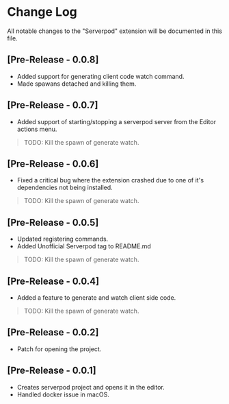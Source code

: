# Change Log

All notable changes to the "Serverpod" extension will be documented in this file.

## [Pre-Release - 0.0.8]

- Added support for generating client code watch command.
- Made spawans detached and killing them.

## [Pre-Release - 0.0.7]

- Added support of starting/stopping a serverpod server from the Editor actions menu.

> TODO: Kill the spawn of generate watch.

## [Pre-Release - 0.0.6]

- Fixed a critical bug where the extension crashed due to one of it's dependencies not being installed.

> TODO: Kill the spawn of generate watch.

## [Pre-Release - 0.0.5]

- Updated registering commands.
- Added Unofficial Serverpod tag to README.md
> TODO: Kill the spawn of generate watch.

## [Pre-Release - 0.0.4]

- Added a feature to generate and watch client side code.
> TODO: Kill the spawn of generate watch.

## [Pre-Release - 0.0.2]

- Patch for opening the project.

## [Pre-Release - 0.0.1]

- Creates serverpod project and opens it in the editor.
- Handled docker issue in macOS.
